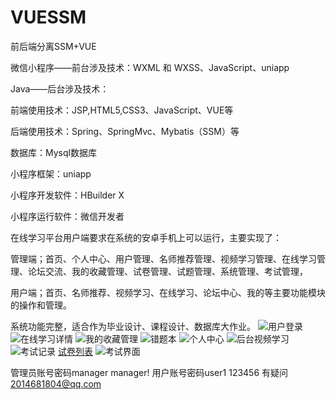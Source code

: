 # VUESSM
前后端分离SSM+VUE

微信小程序——前台涉及技术：WXML 和 WXSS、JavaScript、uniapp

Java——后台涉及技术：

前端使用技术：JSP,HTML5,CSS3、JavaScript、VUE等

后端使用技术：Spring、SpringMvc、Mybatis（SSM）等

数据库：Mysql数据库

小程序框架：uniapp

小程序开发软件：HBuilder X

小程序运行软件：微信开发者

在线学习平台用户端要求在系统的安卓手机上可以运行，主要实现了：

管理端；首页、个人中心、用户管理、名师推荐管理、视频学习管理、在线学习管理、论坛交流、我的收藏管理、试卷管理、试题管理、系统管理、考试管理，

用户端；首页、名师推荐、视频学习、在线学习、论坛中心、我的等主要功能模块的操作和管理。

系统功能完整，适合作为毕业设计、课程设计、数据库大作业。
![用户登录](https://user-images.githubusercontent.com/68308548/168415525-0a8ef80f-59ac-4697-a324-b9a98e45186e.jpg)
![在线学习详情](https://user-images.githubusercontent.com/68308548/168415535-c35c9a09-9730-4058-ba98-eb4c3a878bca.jpg)
![我的收藏管理](https://user-images.githubusercontent.com/68308548/168415537-b67fd66e-3ef1-4b5a-abd7-3d43c1285233.jpg)
![错题本](https://user-images.githubusercontent.com/68308548/168415551-16f5b278-43e9-47a8-94f7-6271f141630a.jpg)
![个人中心](https://user-images.githubusercontent.com/68308548/168415554-8577f92a-d80a-4ab7-8bc5-d3a57a3be82d.jpg)
![后台视频学习](https://user-images.githubusercontent.com/68308548/168415556-40a1dd44-ba50-46dc-8b1f-55926bda2a8b.jpg)
![考试记录](https://user-images.githubusercontent.com/68308548/168415564-c6d44461-7db8-48cb-a057-3a4ad8d225bc.jpg)
[试卷列表](https://user-images.githubusercontent.com/68308548/168415539-6fbf42a2-bd04-46d6-b2a6-200a59611817.jpg)
![考试界面](https://user-images.githubusercontent.com/68308548/168415717-7f473b3a-808a-44b4-9ecf-bd1930267d13.jpg)

管理员账号密码manager manager!
用户账号密码user1 123456
有疑问 2014681804@qq.com

